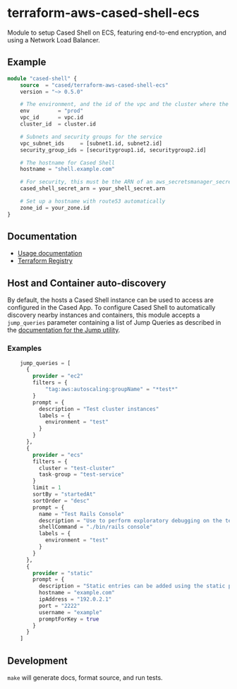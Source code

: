 # terraform-aws-cased-shell-ecs

Module to setup Cased Shell on ECS, featuring end-to-end encryption,
and using a Network Load Balancer.

## Example

```terraform
module "cased-shell" {
    source  = "cased/terraform-aws-cased-shell-ecs"
    version = "~> 0.5.0"

    # The environment, and the id of the vpc and the cluster where the service will run
    env         = "prod"
    vpc_id      = vpc.id
    cluster_id  = cluster.id

    # Subnets and security groups for the service
    vpc_subnet_ids     = [subnet1.id, subnet2.id]
    security_group_ids = [securitygroup1.id, securitygroup2.id]

    # The hostname for Cased Shell
    hostname = "shell.example.com"

    # For security, this must be the ARN of an aws_secretsmanager_secret, not the actual secret string
    cased_shell_secret_arn = your_shell_secret.arn

    # Set up a hostname with route53 automatically
    zone_id = your_zone.id
}
```

## Documentation

- [Usage documentation](./USAGE.md)
- [Terraform Registry](https://registry.terraform.io/modules/cased/cased-shell-ecs/aws/latest)

## Host and Container auto-discovery

By default, the hosts a Cased Shell instance can be used to access are configured in the Cased App. To configure Cased Shell to automatically discovery nearby instances and containers, this module accepts a `jump_queries` parameter containing a list of Jump Queries as described in the [documentation for the Jump utility](https://github.com/cased/jump/pkgs/container/jump).

### Examples

```terraform
    jump_queries = [
      {
        provider = "ec2"
        filters = {
            "tag:aws:autoscaling:groupName" = "*test*"
        }
        prompt = {
          description = "Test cluster instances"
          labels = {
            environment = "test"
          }
        }
      },
      {
        provider = "ecs"
        filters = {
          cluster = "test-cluster"
          task-group = "test-service"
        }
        limit = 1
        sortBy = "startedAt"
        sortOrder = "desc"
        prompt = {
          name = "Test Rails Console"
          description = "Use to perform exploratory debugging on the test cluster"
          shellCommand = "./bin/rails console"
          labels = {
            environment = "test"
          }
        }
      },
      {
        provider = "static"
        prompt = {
          description = "Static entries can be added using the static provider"
          hostname = "example.com"
          ipAddress = "192.0.2.1"
          port = "2222"
          username = "example"
          promptForKey = true
        }
      }
    ]
```

## Development

`make` will generate docs, format source, and run tests.
